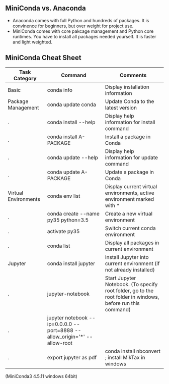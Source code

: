 ## MiniConda vs. Anaconda

- Anaconda comes with full Python and hundreds of packages. It is convinence for beginners, but over weight for project use. 
- MiniConda comes with core pakcage management and Python core runtimes. You have to install all packages needed yourself. It is faster and light weighted.

## MiniConda Cheat Sheet

Task Category | Command | Comments
------------- | --------|---------
Basic | conda info | Display installation information
Package Management | conda update conda | Update Conda to the latest version
 . | conda install --help | Display help information for install command
 . | conda install A-PACKAGE | Install a package in Conda
 . | conda update --help | Display help information for update command
 . | conda update A-PACKAGE | Update a package in Conda
Virtual Environments | conda env list | Display current virtual environments, active environment marked with *
 . | conda create --name py35 python=3.5 | Create a new virtual environment
 . | activate py35 | Switch current conda environment
 . | conda list | Display all packages in current environment
Jupyter | conda install jupyter | Install Jupyter into current environment (if not already installed)
 . | jupyter-notebook | Start Jupyter Notebook. (To specify root folder, go to the root folder in windows, before run this command)
 . | jupyter notebook --ip=0.0.0.0 --port=8888 --allow_origin='*' --allow-root | 
 . | export jupyter as pdf | conda install nbconvert ; install MikTax in windows 
 
(MiniConda3 4.5.11 windows 64bit)


